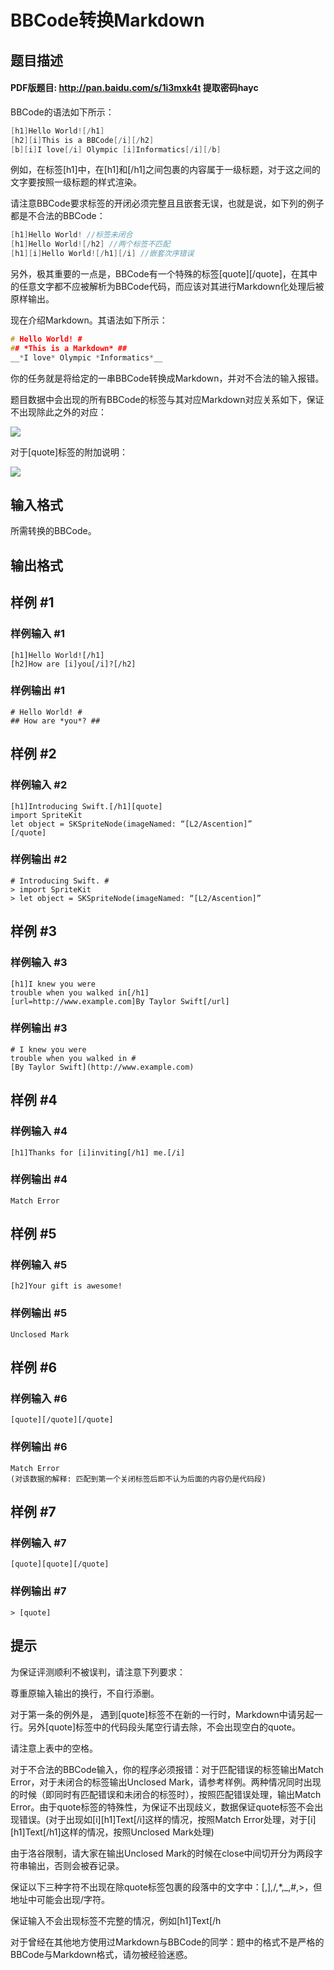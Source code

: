 # BBCode转换Markdown

## 题目描述

#### PDF版题目: http://pan.baidu.com/s/1i3mxk4t 提取密码hayc


BBCode的语法如下所示：

```cpp
[h1]Hello World![/h1]
[h2][i]This is a BBCode[/i][/h2]
[b][i]I love[/i] Olympic [i]Informatics[/i][/b]
```

例如，在标签[h1]中，在[h1]和[/h1]之间包裹的内容属于一级标题，对于这之间的文字要按照一级标题的样式渲染。

请注意BBCode要求标签的开闭必须完整且且嵌套无误，也就是说，如下列的例子都是不合法的BBCode：


```cpp
[h1]Hello World! //标签未闭合
[h1]Hello World![/h2] //两个标签不匹配
[h1][i]Hello World![/h1][/i] //嵌套次序错误
```

另外，极其重要的一点是，BBCode有一个特殊的标签[quote][/quote]，在其中的任意文字都不应被解析为BBCode代码，而应该对其进行Markdown化处理后被原样输出。


现在介绍Markdown。其语法如下所示：

```cpp
# Hello World! #
## *This is a Markdown* ##
__*I love* Olympic *Informatics*__
```

你的任务就是将给定的一串BBCode转换成Markdown，并对不合法的输入报错。


题目数据中会出现的所有BBCode的标签与其对应Markdown对应关系如下，保证不出现除此之外的对应：



 ![](https://cdn.luogu.com.cn/upload/pic/1493.png) 

对于[quote]标签的附加说明：


![](https://cdn.luogu.com.cn/upload/pic/1494.png)


## 输入格式

所需转换的BBCode。


## 输出格式



## 样例 #1

### 样例输入 #1
```
[h1]Hello World![/h1]
[h2]How are [i]you[/i]?[/h2]
```

### 样例输出 #1

```
# Hello World! #
## How are *you*? ##
```

## 样例 #2

### 样例输入 #2
```
[h1]Introducing Swift.[/h1][quote]
import SpriteKit
let object = SKSpriteNode(imageNamed: “[L2/Ascention]”
[/quote]
```

### 样例输出 #2

```
# Introducing Swift. #
> import SpriteKit
> let object = SKSpriteNode(imageNamed: “[L2/Ascention]”
```

## 样例 #3

### 样例输入 #3
```
[h1]I knew you were
trouble when you walked in[/h1]
[url=http://www.example.com]By Taylor Swift[/url]
```

### 样例输出 #3

```
# I knew you were
trouble when you walked in #
[By Taylor Swift](http://www.example.com)
```

## 样例 #4

### 样例输入 #4
```
[h1]Thanks for [i]inviting[/h1] me.[/i]
```

### 样例输出 #4

```
Match Error
```

## 样例 #5

### 样例输入 #5
```
[h2]Your gift is awesome!
```

### 样例输出 #5

```
Unclosed Mark
```

## 样例 #6

### 样例输入 #6
```
[quote][/quote][/quote]
```

### 样例输出 #6

```
Match Error
(对该数据的解释: 匹配到第一个关闭标签后即不认为后面的内容仍是代码段)
```

## 样例 #7

### 样例输入 #7
```
[quote][quote][/quote]
```

### 样例输出 #7

```
> [quote]
```

## 提示

为保证评测顺利不被误判，请注意下列要求：

尊重原输入输出的换行，不自行添删。

对于第一条的例外是， 遇到[quote]标签不在新的一行时，Markdown中请另起一行。另外[quote]标签中的代码段头尾空行请去除，不会出现空白的quote。

请注意上表中的空格。

对于不合法的BBCode输入，你的程序必须报错：对于匹配错误的标签输出Match Error，对于未闭合的标签输出Unclosed Mark，请参考样例。两种情况同时出现的时候（即同时有匹配错误和未闭合的标签时），按照匹配错误处理，输出Match Error。由于quote标签的特殊性，为保证不出现歧义，数据保证quote标签不会出现错误。(对于出现如[i][h1]Text[/i]这样的情况，按照Match Error处理，对于[i][h1]Text[/h1]这样的情况，按照Unclosed Mark处理)

由于洛谷限制，请大家在输出Unclosed Mark的时候在close中间切开分为两段字符串输出，否则会被吞记录。

保证以下三种字符不出现在除quote标签包裹的段落中的文字中：[,],/,\*,\_,#,>，但地址中可能会出现/字符。

保证输入不会出现标签不完整的情况，例如[h1]Text[/h

对于曾经在其他地方使用过Markdown与BBCode的同学：题中的格式不是严格的BBCode与Markdown格式，请勿被经验迷惑。

